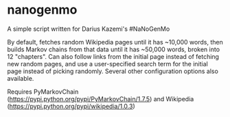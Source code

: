 nanogenmo
=========

A simple script written for Darius Kazemi's #NaNoGenMo

By default, fetches random Wikipedia pages until it has ~10,000 words, then builds Markov chains from that data until it has ~50,000 words, broken into 12 "chapters". Can also follow links from the initial page instead of fetching new random pages, and use a user-specified search term for the initial page instead of picking randomly. Several other configuration options also available.

Requires PyMarkovChain (https://pypi.python.org/pypi/PyMarkovChain/1.7.5) and Wikipedia (https://pypi.python.org/pypi/wikipedia/1.0.3)

